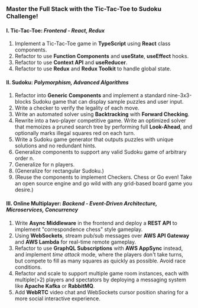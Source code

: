 ### Master the Full Stack with the Tic-Tac-Toe to Sudoku Challenge!
#### I. Tic-Tac-Toe: *Frontend - React, Redux*
  1. Implement a Tic-Tac-Toe game in **TypeScript** using **React** class components.
  2. Refactor to use **Function Components** and **useState**, **useEffect** hooks.
  3. Refactor to use **Context API** and **useReducer**.
  4. Refactor to use **Redux** and **Redux Toolkit** to handle global state.
#### II. Sudoku: *Polymorphism, Advanced Algorithms*
  1. Refactor into **Generic Components** and implement a standard nine-3x3-blocks Sudoku game that can display sample puzzles and user input. 
  2. Write a checker to verify the legality of each move. 
  3. Write an automated solver using **Backtracking** with **Forward Checking**.
  4. Rewrite into a two-player competitive game. Write an optimized solver that memoizes a pruned search tree by performing full **Look-Ahead**, and optionally marks illegal squares red on each turn.
  5. Write a Sudoku game generator that outputs puzzles with unique solutions and no redundant hints.
  6. Generalize components to support any valid Sudoku game of arbitrary order n.
  7. Generalize for n players.
  8. (Generalize for rectangular Sudoku.)
  9. (Reuse the components to implement Checkers. Chess or Go even! Take an open source engine and go wild with any grid-based board game you desire.)
#### III. Online Multiplayer: *Backend - Event-Driven Architecture, Microservices, Concurrency*
  1. Write **Async Middleware** in the frontend and deploy a **REST API** to implement "correspondence chess" style gameplay.
  2. Using **WebSockets**, stream pub/sub messages over **AWS API Gateway** and **AWS Lambda** for real-time remote gameplay.
  3. Refactor to use **GraphQL Subscriptions** with **AWS AppSync** instead, and implement *time attack* mode, where the players don't take turns, but compete to fill as many squares as quickly as possible. Avoid race conditions.
  4. Refactor and scale to support multiple game room instances, each with multiple(>2) players and spectators by deploying a messaging system like **Apache Kafka** or **RabbitMQ**.
  5. Add **WebRTC** video chat and WebSockets cursor position sharing for a more social interactive experience. 
